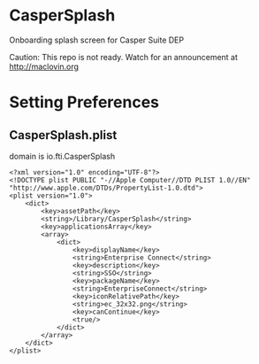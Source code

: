 # CasperSplash
Onboarding splash screen for Casper Suite DEP

Caution: This repo is not ready.
Watch for an announcement at http://maclovin.org

# Setting Preferences

## CasperSplash.plist

domain is io.fti.CasperSplash

```
<?xml version="1.0" encoding="UTF-8"?>
<!DOCTYPE plist PUBLIC "-//Apple Computer//DTD PLIST 1.0//EN" "http://www.apple.com/DTDs/PropertyList-1.0.dtd">
<plist version="1.0">
    <dict>
        <key>assetPath</key>
        <string>/Library/CasperSplash</string>
        <key>applicationsArray</key>
        <array>
            <dict>
                <key>displayName</key>
                <string>Enterprise Connect</string>
                <key>description</key>
                <string>SSO</string>
                <key>packageName</key>
                <string>EnterpriseConnect</string>
                <key>iconRelativePath</key>
                <string>ec_32x32.png</string>
                <key>canContinue</key>
                <true/>
            </dict>
        </array>
    </dict>
</plist>
```
